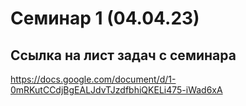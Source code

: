 # Семинар 1 (04.04.23)
## Ссылка на лист задач с семинара
https://docs.google.com/document/d/1-0mRKutCCdjBgEALJdvTJzdfbhiQKELi475-iWad6xA

